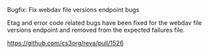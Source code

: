 Bugfix: Fix webdav file versions endpoint bugs

Etag and error code related bugs have been fixed for the webdav file versions endpoint and removed from the expected failures file.


https://github.com/cs3org/reva/pull/1526